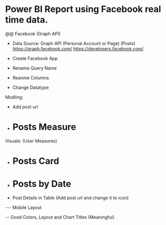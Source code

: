 # Power BI Report using Facebook real time data.

@@ Facebook (Graph API)

- Data Source: Graph API (Personal Account or Page) (Posts)
https://graph.facebook.com/
https://developers.facebook.com/

- Create Facebook App 
- Rename Query Name 
- Reanme Columns 
- Change Datatype 


Modling:
- Add post url 
- # Posts Measure 

Visuals: (User Measures)
- # Posts Card 
- # Posts by Date
- Post Details in Table (Add post url and change it to icon) 

--- Mobile Layout

-- Good Colors, Layout and Chart Titles (Meaningful)
